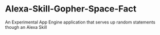 # Alexa-Skill-Gopher-Space-Fact
An Experimental App Engine application that serves up random statements though an Alexa Skill
